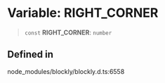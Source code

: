 # Variable: RIGHT_CORNER

> `const` **RIGHT_CORNER**: `number`

## Defined in

node_modules/blockly/blockly.d.ts:6558
